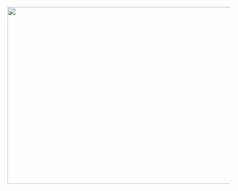 <div align="center">
	<br>
	<a href="https://raw.githubusercontent.com/ryankoch13/ryankoch13/readme.md">
		<img src="header.svg" width="800" height="400">
	</a>
	<br>
</div>